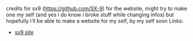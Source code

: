
credits for sx9 (https://github.com/SX-9) for the website, might try to make one my self (and yes i do know i broke stuff while changing infos) but hopefully i'll be able to make a website for my self, by my self soon
Links:
* [sx9 site](https://sx9.is-a.dev/)
